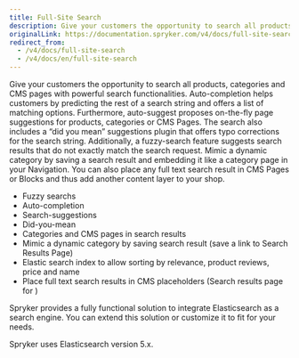 ```yaml
---
title: Full-Site Search
description: Give your customers the opportunity to search all products, categories and CMS pages with powerful search functionalities
originalLink: https://documentation.spryker.com/v4/docs/full-site-search
redirect_from:
  - /v4/docs/full-site-search
  - /v4/docs/en/full-site-search
---
```


Give your customers the opportunity to search all products, categories and CMS pages with powerful search functionalities. Auto-completion helps customers by predicting the rest of a search string and offers a list of matching options. Furthermore, auto-suggest proposes on-the-fly page suggestions for products, categories or CMS Pages. The search also includes a “did you mean” suggestions plugin that offers typo corrections for the search string. Additionally, a fuzzy-search feature suggests search results that do not exactly match the search request. Mimic a dynamic category by saving a search result and embedding it like a category page in your Navigation. You can also place any full text search result in CMS Pages or Blocks and thus add another content layer to your shop.

* Fuzzy searchs
* Auto-completion
* Search-suggestions
* Did-you-mean
* Categories and CMS pages in search results
* Mimic a dynamic category by saving search result (save a link to Search Results Page)
* Elastic search index to allow sorting by relevance, product reviews, price and name
* Place full text search results in CMS placeholders (Search results page for )

Spryker provides a fully functional solution to integrate Elasticsearch as a search engine. You can extend this solution or customize it to fit for your needs.

Spryker uses Elasticsearch version 5.x.



